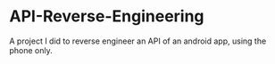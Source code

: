 # API-Reverse-Engineering
A project I did to reverse engineer an API of an android app, using the phone only.
